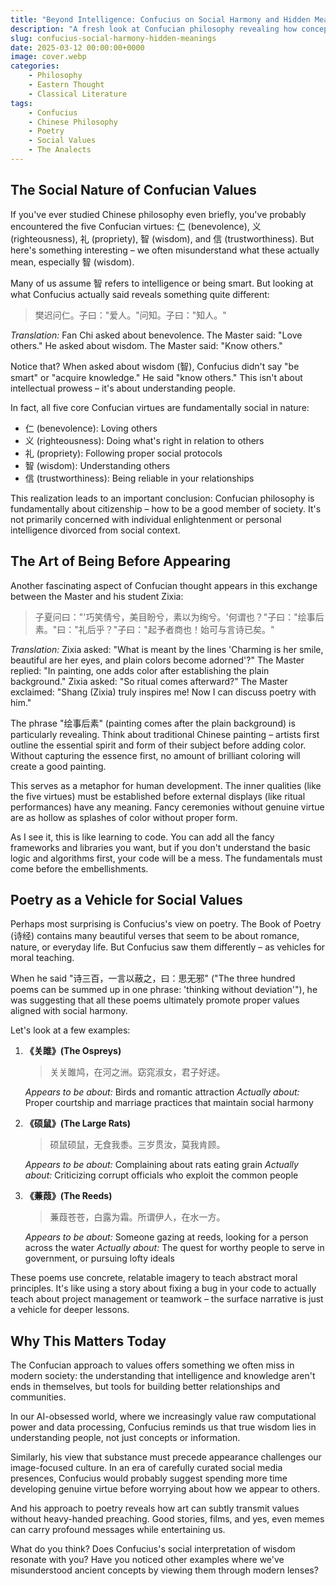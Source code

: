 ```yaml
---
title: "Beyond Intelligence: Confucius on Social Harmony and Hidden Meanings"
description: "A fresh look at Confucian philosophy revealing how concepts like wisdom (智) are about social relationships rather than intellect, and how poetry served as a vehicle for moral teachings."
slug: confucius-social-harmony-hidden-meanings
date: 2025-03-12 00:00:00+0000
image: cover.webp
categories:
    - Philosophy
    - Eastern Thought
    - Classical Literature
tags:
    - Confucius
    - Chinese Philosophy
    - Poetry
    - Social Values
    - The Analects
---
```


## The Social Nature of Confucian Values

If you've ever studied Chinese philosophy even briefly, you've probably encountered the five Confucian virtues: 仁 (benevolence), 义 (righteousness), 礼 (propriety), 智 (wisdom), and 信 (trustworthiness). But here's something interesting – we often misunderstand what these actually mean, especially 智 (wisdom).

Many of us assume 智 refers to intelligence or being smart. But looking at what Confucius actually said reveals something quite different:

> 樊迟问仁。子曰："爱人。"问知。子曰："知人。"

*Translation:* Fan Chi asked about benevolence. The Master said: "Love others." He asked about wisdom. The Master said: "Know others."

Notice that? When asked about wisdom (智), Confucius didn't say "be smart" or "acquire knowledge." He said "know others." This isn't about intellectual prowess – it's about understanding people.

In fact, all five core Confucian virtues are fundamentally social in nature:

- 仁 (benevolence): Loving others
- 义 (righteousness): Doing what's right in relation to others
- 礼 (propriety): Following proper social protocols
- 智 (wisdom): Understanding others
- 信 (trustworthiness): Being reliable in your relationships

This realization leads to an important conclusion: Confucian philosophy is fundamentally about citizenship – how to be a good member of society. It's not primarily concerned with individual enlightenment or personal intelligence divorced from social context.

## The Art of Being Before Appearing

Another fascinating aspect of Confucian thought appears in this exchange between the Master and his student Zixia:

> 子夏问曰："'巧笑倩兮，美目盼兮，素以为绚兮。'何谓也？"子曰："绘事后素。"曰："礼后乎？"子曰："起予者商也！始可与言诗已矣。"

*Translation:* Zixia asked: "What is meant by the lines 'Charming is her smile, beautiful are her eyes, and plain colors become adorned'?" The Master replied: "In painting, one adds color after establishing the plain background." Zixia asked: "So ritual comes afterward?" The Master exclaimed: "Shang (Zixia) truly inspires me! Now I can discuss poetry with him."

The phrase "绘事后素" (painting comes after the plain background) is particularly revealing. Think about traditional Chinese painting – artists first outline the essential spirit and form of their subject before adding color. Without capturing the essence first, no amount of brilliant coloring will create a good painting.

This serves as a metaphor for human development. The inner qualities (like the five virtues) must be established before external displays (like ritual performances) have any meaning. Fancy ceremonies without genuine virtue are as hollow as splashes of color without proper form.

As I see it, this is like learning to code. You can add all the fancy frameworks and libraries you want, but if you don't understand the basic logic and algorithms first, your code will be a mess. The fundamentals must come before the embellishments.

## Poetry as a Vehicle for Social Values

Perhaps most surprising is Confucius's view on poetry. The Book of Poetry (诗经) contains many beautiful verses that seem to be about romance, nature, or everyday life. But Confucius saw them differently – as vehicles for moral teaching.

When he said "诗三百，一言以蔽之，曰：思无邪" ("The three hundred poems can be summed up in one phrase: 'thinking without deviation'"), he was suggesting that all these poems ultimately promote proper values aligned with social harmony.

Let's look at a few examples:

1. **《关雎》(The Ospreys)**
   > 关关雎鸠，在河之洲。窈窕淑女，君子好逑。

   *Appears to be about:* Birds and romantic attraction
   *Actually about:* Proper courtship and marriage practices that maintain social harmony

2. **《硕鼠》(The Large Rats)**
   > 硕鼠硕鼠，无食我黍。三岁贯汝，莫我肯顾。

   *Appears to be about:* Complaining about rats eating grain
   *Actually about:* Criticizing corrupt officials who exploit the common people

3. **《蒹葭》(The Reeds)**
   > 蒹葭苍苍，白露为霜。所谓伊人，在水一方。

   *Appears to be about:* Someone gazing at reeds, looking for a person across the water
   *Actually about:* The quest for worthy people to serve in government, or pursuing lofty ideals

These poems use concrete, relatable imagery to teach abstract moral principles. It's like using a story about fixing a bug in your code to actually teach about project management or teamwork – the surface narrative is just a vehicle for deeper lessons.

## Why This Matters Today

The Confucian approach to values offers something we often miss in modern society: the understanding that intelligence and knowledge aren't ends in themselves, but tools for building better relationships and communities.

In our AI-obsessed world, where we increasingly value raw computational power and data processing, Confucius reminds us that true wisdom lies in understanding people, not just concepts or information.

Similarly, his view that substance must precede appearance challenges our image-focused culture. In an era of carefully curated social media presences, Confucius would probably suggest spending more time developing genuine virtue before worrying about how we appear to others.

And his approach to poetry reveals how art can subtly transmit values without heavy-handed preaching. Good stories, films, and yes, even memes can carry profound messages while entertaining us.

What do you think? Does Confucius's social interpretation of wisdom resonate with you? Have you noticed other examples where we've misunderstood ancient concepts by viewing them through modern lenses?
